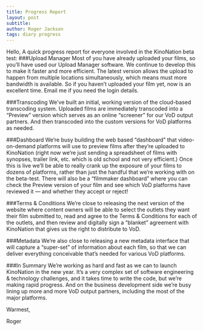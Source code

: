 ```yaml
---
title: Progress Report
layout: post
subtitle: 
author: Roger Jackson
tags: diary progress
---
```

Hello,
A quick progress report for everyone involved in the KinoNation beta test:
###Upload Manager
Most of you have already uploaded your films, so you’ll have used our Upload Manager software. We continue to develop this to make it faster and more efficient. The latest version allows the upload to happen from multiple locations simultaneously, which means must more bandwidth is available. So if you haven’t uploaded your film yet, now is an excellent time. Email me if you need the login details.

###Transcoding
We’ve built an initial, working version of the cloud-based transcoding system. Uploaded films are immediately transcoded into a “Preview” version which serves as an online “screener” for our VoD output partners. And then transcoded into the custom versions for VoD platforms as needed.

###Dashboard
We’re busy building the web based “dashboard” that video-on-demand platforms will use to preview films after they’re uploaded to KinoNation (right now we’re just sending a spreadsheet of films with synopses, trailer link, etc. which is old school and not very efficient.) Once this is live we’ll be able to really crank up the exposure of your films to dozens of platforms, rather than just the handful that we’re working with on the beta-test. There will also be a “filmmaker dashboard” where you can check the Preview version of your film and see which VoD platforms have reviewed it — and whether they accept or reject!

###Terms & Conditions
We’re close to releasing the next version of the website where content owners will be able to select the outlets they want their film submitted to, read and agree to the Terms & Conditions for each of the outlets, and then review and digitally sign a “blanket” agreement with KinoNation that gives us the right to distribute to VoD.

###Metadata
We’re also close to releasing a new metadata interface that will capture a “super-set” of information about each film, so that we can deliver everything conceivable that’s needed for various VoD platforms.

###In Summary
We’re working as hard and fast as we can to launch KinoNation in the new year. It’s a very complex set of software engineering & technology challenges, and it takes time to write the code, but we’re making rapid progress. And on the business development side we’re busy lining up more and more VoD output partners, including the most of the major platforms.

Warmest,

Roger

